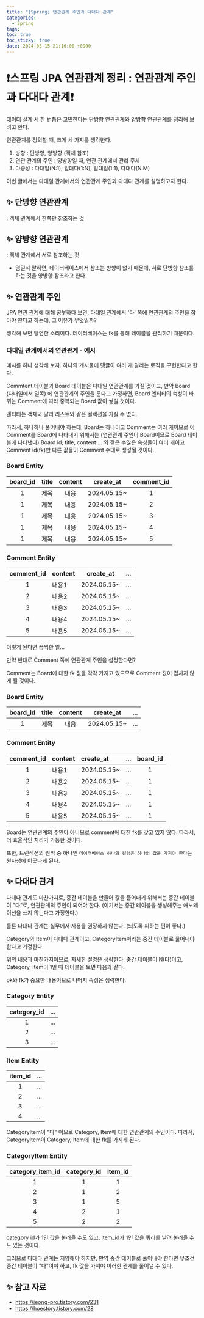 ```yaml
---
title: "[Spring] 연관관계 주인과 다대다 관계"
categories:
  - Spring
tags:
toc: true
toc_sticky: true
date: 2024-05-15 21:16:00 +0900
---
```


# ❗스프링 JPA 연관관계 정리 : 연관관계 주인과 다대다 관계❗

데이터 설계 시 한 번쯤은 고민한다는 단방향 연관관계와 양방향 연관관계를 정리해 보려고 한다.

연관관계를 정의할 때, 크게 세 가지를 생각한다.

1. 방향 : 단방향, 양방향 (객체 참조)
2. 연관 관계의 주인 : 양방향일 때, 연관 관계에서 관리 주체
3. 다중성 : 다대일(N:1), 일대다(1:N), 일대일(1:1), 다대다(N:M)

이번 글에서는 다대일 관계에서의 연관관계 주인과 다대다 관계를 설명하고자 한다.

## ✨ 단방향 연관관계

: 객체 관계에서 한쪽만 참조하는 것

## ✨ 양방향 연관관계

: 객체 관계에서 서로 참조하는 것

- 엄밀히 말하면, 데이터베이스에서 참조는 방향이 없기 때문에, 서로 단방향 참조를 하는 것을 양방향 참조라고 한다.

## ✨ 연관관계 주인

JPA 연관 관계에 대해 공부하다 보면, 다대일 관계에서 '다' 쪽에 연관관계의 주인을 잡아야 한다고 하는데, 그 이유가 무엇일까?

생각해 보면 당연한 소리이다. 데이터베이스는 fk를 통해 테이블을 관리하기 때문이다.

### 다대일 관계에서의 연관관계 - 예시

예시를 하나 생각해 보자. 하나의 게시물에 댓글이 여러 개 달리는 로직을 구현한다고 한다.

Commtent 테이블과 Board 테이블은 다대일 연관관계를 가질 것이고, 만약 Board (다대일에서 일쪽) 에 연관관계의 주인을 둔다고 가정하면, Board 엔티티의 속성이 바뀌는 Comment에 따라 중복되는 Board 값이 쌓일 것이다.

엔티티는 객체와 달리 리스트와 같은 컬렉션을 가질 수 없다.

따라서, 하나하나 풀어내야 하는데, Board는 하나이고 Comment는 여러 개이므로 이 Comment를 Board에 나타내기 위해서는 (연관관계 주인이 Board이므로 Board 테이블에 나타낸다) Board id, title, content ... 와 같은 수많은 속성들이 여러 개이고 Comment id(fk)만 다른 값들이 Comment 수대로 생성될 것이다.

### Board Entity

| board_id | title | content |  create_at  | comment_id |
| :------: | :---: | :-----: | :---------: | :--------: |
|    1     | 제목  |  내용   | 2024.05.15~ |     1      |
|    1     | 제목  |  내용   | 2024.05.15~ |     2      |
|    1     | 제목  |  내용   | 2024.05.15~ |     3      |
|    1     | 제목  |  내용   | 2024.05.15~ |     4      |
|    1     | 제목  |  내용   | 2024.05.15~ |     5      |

### Comment Entity

| comment_id | content |  create_at  | ... |
| :--------: | :------ | :---------: | :-: |
|     1      | 내용1   | 2024.05.15~ | ... |
|     2      | 내용2   | 2024.05.15~ | ... |
|     3      | 내용3   | 2024.05.15~ | ... |
|     4      | 내용4   | 2024.05.15~ | ... |
|     5      | 내용5   | 2024.05.15~ | ... |

이렇게 된다면 끔찍한 일...

만약 반대로 Comment 쪽에 연관관계 주인을 설정한다면?

Comment는 Board에 대한 fk 값을 각각 가지고 있으므로 Comment 값이 겹치지 않게 될 것이다.

### Board Entity

| board_id | title | content |  create_at  | ... |
| :------: | :---: | :-----: | :---------: | :-: |
|    1     | 제목  |  내용   | 2024.05.15~ | ... |

### Comment Entity

| comment_id | content | create_at   | ... | board_id |
| :--------: | :------ | :---------- | :-- | :------: |
|     1      | 내용1   | 2024.05.15~ | ... |    1     |
|     2      | 내용2   | 2024.05.15~ | ... |    1     |
|     3      | 내용3   | 2024.05.15~ | ... |    1     |
|     4      | 내용4   | 2024.05.15~ | ... |    1     |
|     5      | 내용5   | 2024.05.15~ | ... |    1     |

Board는 연관관계의 주인이 아니므로 comment에 대한 fk를 갖고 있지 않다. 따라서, 더 효율적인 처리가 가능한 것이다.

또한, 트랜잭션의 원칙 중 하나인 `데이터베이스 하나의 컬럼은 하나의 값을 가져야 한다`는 원자성에 어긋나게 된다.

## ✨ 다대다 관계

다대다 관계도 마찬가지로, 중간 테이블을 만들어 값을 풀어내기 위해서는 중간 테이블이 "다"로, 연관관계의 주인이 되어야 한다. (여기서는 중간 테이블을 생성해주는 애노테이션을 쓰지 않는다고 가정한다.)

물론 다대다 관계는 실무에서 사용을 권장하지 않는다. (되도록 피하는 편이 좋다.)

Category와 Item이 다대다 관계이고, CategoryItem이라는 중간 테이블로 풀어내야 한다고 가정한다.

위의 내용과 마찬가지이므로, 자세한 설명은 생략한다. 중간 테이블이 N(다)이고, Category, Item이 1일 때 테이블을 보면 다음과 같다.

pk와 fk가 중요한 내용이므로 나머지 속성은 생략한다.

### Category Entity

| category_id | ... |
| :---------: | :-- |
|      1      | ... |
|      2      | ... |
|      3      | ... |

### Item Entity

| item_id | ... |
| :-----: | :-- |
|    1    | ... |
|    2    | ... |
|    3    | ... |
|    4    | ... |

CategoryItem이 "다" 이므로 Category, Item에 대한 연관관계의 주인이다. 따라서, CategoryItem이 Category, Item에 대한 fk를 가지게 된다.

### CategoryItem Entity

| category_item_id | category_id | item_id |
| :--------------: | :---------: | :-----: |
|        1         |      1      |    1    |
|        2         |      1      |    2    |
|        3         |      1      |    5    |
|        4         |      2      |    1    |
|        5         |      2      |    2    |

category id가 1인 값을 불러올 수도 있고, item_id가 1인 값을 쿼리를 날려 불러올 수도 있는 것이다.

그러므로 다대다 관계는 지양해야 하지만, 만약 중간 테이블로 풀어내야 한다면 무조건 중간 테이블이 "다"여야 하고, fk 값을 가져야 이러한 관계를 풀어낼 수 있다.

## ✨ 참고 자료

- https://jeong-pro.tistory.com/231
- https://hoestory.tistory.com/28
